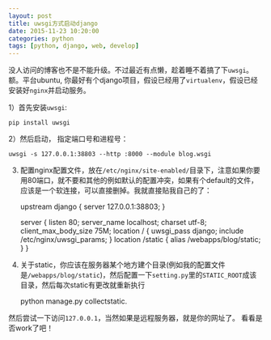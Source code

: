 ```yaml
---
layout: post
title: uwsgi方式启动django
date: 2015-11-23 10:20:00 
categories: python
tags: [python, django, web, develop]
---
```


没人访问的博客也不是不能升级。不过最近有点懒，趁着睡不着搞了下```uwsgi```。
额。平台ubuntu, 你最好有个django项目，假设已经用了```virtualenv```，假设已经安装好```nginx```并启动服务。

1）首先安装```uwsgi```:  

	pip install uwsgi


2）然后启动， 指定端口号和进程号：

	uwsgi -s 127.0.0.1:38803 --http :8000 --module blog.wsgi


3) 配置nginx配置文件，放在```/etc/nginx/site-enabled/```目录下，注意如果你要用80端口，就不要和其他的例如默认的配置冲突，如果有个default的文件，应该是一个软连接，可以直接删掉。我就直接贴我自己的了：


	upstream django {
  		server 127.0.0.1:38803;
	}

	server {
    	listen 80;
    	server_name localhost;
    	charset utf-8;
    	client_max_body_size 75M;
    	location / {
        	uwsgi_pass django;
        	include /etc/nginx/uwsgi_params;
    	}
    	location /static {
        	alias   /webapps/blog/static;
    	}
	}



4) 关于static，你应该在服务器某个地方建个目录(例如我的配置文件是```/webapps/blog/static```)，然后配置一下```setting.py```里的```STATIC_ROOT```成该目录，然后每次static有更改就重新执行

	python manage.py collectstatic.

然后尝试一下访问```127.0.0.1```，当然如果是远程服务器，就是你的网址了。
看看是否work了吧！
